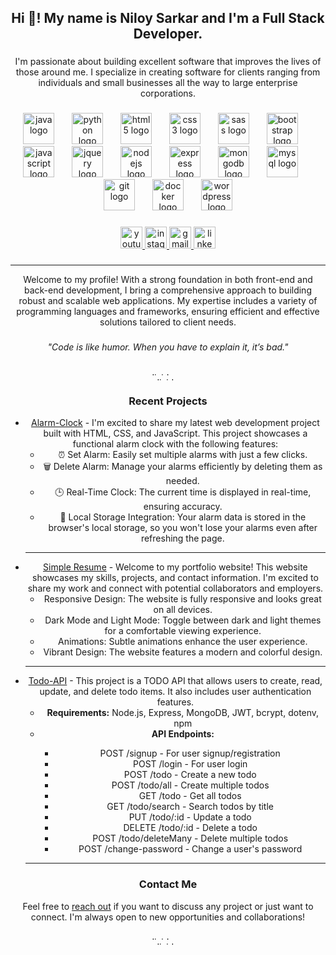 <h2 align="center">Hi 👋! My name is Niloy Sarkar and I'm a Full Stack Developer.</h2>

###

<div align="center">
  <p>
    I'm passionate about building excellent software that improves the lives of those around me. I specialize in creating software for clients ranging from individuals and small businesses all the way to large enterprise corporations.
  </p>
</div>

###

<div align="center">
  <img src="https://cdn.jsdelivr.net/gh/devicons/devicon/icons/java/java-original.svg" height="50" alt="java logo" />
  <img width="20" />
  <img src="https://cdn.jsdelivr.net/gh/devicons/devicon/icons/python/python-original.svg" height="50" alt="python logo" />
  <img width="20" />
  <img src="https://cdn.jsdelivr.net/gh/devicons/devicon/icons/html5/html5-original.svg" height="50" alt="html5 logo" />
  <img width="20" />
  <img src="https://cdn.jsdelivr.net/gh/devicons/devicon/icons/css3/css3-original.svg" height="50" alt="css3 logo" />
  <img width="20" />
  <img src="https://cdn.jsdelivr.net/gh/devicons/devicon/icons/sass/sass-original.svg" height="50" alt="sass logo" />
  <img width="20" />
  <img src="https://cdn.jsdelivr.net/gh/devicons/devicon/icons/bootstrap/bootstrap-original.svg" height="50" alt="bootstrap logo" />
  <img width="20" />
  <img src="https://cdn.jsdelivr.net/gh/devicons/devicon/icons/javascript/javascript-original.svg" height="50" alt="javascript logo" />
  <img width="20" />
  <img src="https://cdn.jsdelivr.net/gh/devicons/devicon/icons/jquery/jquery-original.svg" height="50" alt="jquery logo" />
  <img width="20" />
  <img src="https://cdn.jsdelivr.net/gh/devicons/devicon/icons/nodejs/nodejs-original.svg" height="50" alt="nodejs logo" />
  <img width="20" />
  <img src="https://cdn.jsdelivr.net/gh/devicons/devicon/icons/express/express-original.svg" height="50" alt="express logo" />
  <img width="20" />
  <img src="https://cdn.jsdelivr.net/gh/devicons/devicon/icons/mongodb/mongodb-original.svg" height="50" alt="mongodb logo" />
  <img width="20" />
  <img src="https://cdn.jsdelivr.net/gh/devicons/devicon/icons/mysql/mysql-original.svg" height="50" alt="mysql logo" />
  <img width="20" />
  <img src="https://cdn.jsdelivr.net/gh/devicons/devicon/icons/git/git-original.svg" height="50" alt="git logo" />
  <img width="20" />
  <img src="https://cdn.jsdelivr.net/gh/devicons/devicon/icons/docker/docker-original.svg" height="50" alt="docker logo" />
  <img width="20" />
  <img src="https://cdn.jsdelivr.net/gh/devicons/devicon/icons/wordpress/wordpress-original.svg" height="50" alt="wordpress logo" />
</div>

###

<div align="center">
  <a href="https://www.youtube.com/" target="_blank">
    <img src="https://img.shields.io/static/v1?message=YouTube&logo=youtube&label=&color=FF0000&logoColor=white&labelColor=&style=for-the-badge" height="35" alt="youtube logo" />
  </a>
  <a href="https://www.instagram.com/" target="_blank">
    <img src="https://img.shields.io/static/v1?message=Instagram&logo=instagram&label=&color=E4405F&logoColor=white&labelColor=&style=for-the-badge" height="35" alt="instagram logo" />
  </a>
  <a href="mailto:niloysarkar1998@gmail.com" target="_blank">
    <img src="https://img.shields.io/static/v1?message=Gmail&logo=gmail&label=&color=D14836&logoColor=white&labelColor=&style=for-the-badge" height="35" alt="gmail logo" />
  </a>
  <a href="https://www.linkedin.com/in/niloy-sarkar-a734841b0/" target="_blank">
    <img src="https://img.shields.io/static/v1?message=LinkedIn&logo=linkedin&label=&color=0077B5&logoColor=white&labelColor=&style=for-the-badge" height="35" alt="linkedin logo" />
  </a>
</div>

###

<hr />

<div align="center">
  <p>
    Welcome to my profile! With a strong foundation in both front-end and back-end development, I bring a comprehensive approach to building robust and scalable web applications. My expertise includes a variety of programming languages and frameworks, ensuring efficient and effective solutions tailored to client needs.
  </p>
</div>

###

<div align="center">
  <p><em>"Code is like humor. When you have to explain it, it’s bad."</em></p>
</div>

###

<div align="center">
  <img src="https://via.placeholder.com/400x5/FF5733/FF5733" width="400" height="5" alt="divider" />
  <img width="12" />
  <img src="https://via.placeholder.com/400x5/33FF57/33FF57" width="400" height="5" alt="divider" />
</div>

###

<div align="center">
  <h3>Recent Projects</h3>
  <ul>
    <li>
      <a href="https://niloyns.github.io/AlarmClock/">Alarm-Clock</a> - I'm excited to share my latest web development project built with HTML, CSS, and JavaScript. This project showcases a functional alarm clock with the following features:
      <ul>
        <li>⏰ Set Alarm: Easily set multiple alarms with just a few clicks.</li>
        <li>🗑️ Delete Alarm: Manage your alarms efficiently by deleting them as needed.</li>
        <li>🕒 Real-Time Clock: The current time is displayed in real-time, ensuring accuracy.</li>
        <li>💾 Local Storage Integration: Your alarm data is stored in the browser's local storage, so you won't lose your alarms even after refreshing the page.</li>
      </ul>
    </li>
    <hr>
    <li>
      <a href="https://niloyns.github.io/Portfolio_2.0/">Simple Resume</a> - Welcome to my portfolio website! This website showcases my skills, projects, and contact information. I'm excited to share my work and connect with potential collaborators and employers.
      <ul>
        <li>Responsive Design: The website is fully responsive and looks great on all devices.</li>
        <li>Dark Mode and Light Mode: Toggle between dark and light themes for a comfortable viewing experience.</li>
        <li>Animations: Subtle animations enhance the user experience.</li>
        <li>Vibrant Design: The website features a modern and colorful design.</li>
      </ul>
    </li>
    <hr>
    <li>
      <a href="https://github.com/Niloyns/Todo_API">Todo-API</a> - This project is a TODO API that allows users to create, read, update, and delete todo items. It also includes user authentication features.
      <ul>
        <li><strong>Requirements:</strong> Node.js, Express, MongoDB, JWT, bcrypt, dotenv, npm</li>
        <li><strong>API Endpoints:</strong></li>
        <ul>
          <li>POST /signup - For user signup/registration</li>
          <li>POST /login - For user login</li>
          <li>POST /todo - Create a new todo</li>
          <li>POST /todo/all - Create multiple todos</li>
          <li>GET /todo - Get all todos</li>
          <li>GET /todo/search - Search todos by title</li>
          <li>PUT /todo/:id - Update a todo</li>
          <li>DELETE /todo/:id - Delete a todo</li>
          <li>POST /todo/deleteMany - Delete multiple todos</li>
          <li>POST /change-password - Change a user's password</li>
        </ul>
      </ul>
    </li>
    <hr>
  </ul>
</div>

###

<div align="center">
  <h3>Contact Me</h3>
  <p>
    Feel free to <a href="mailto:niloysarkar1998@gmail.com">reach out</a> if you want to discuss any project or just want to connect. I'm always open to new opportunities and collaborations!
  </p>
</div>

<div align="center">
  <img src="https://via.placeholder.com/400x5/FF5733/FF5733" width="400" height="5" alt="divider" />
  <img width="12" />
  <img src="https://via.placeholder.com/400x5/33FF57/33FF57" width="400" height="5" alt="divider" />
</div>
